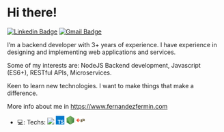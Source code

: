 # Hi there!

[![Linkedin Badge](https://img.shields.io/badge/-LinkedIn-blue?style=flat-square&logo=Linkedin&logoColor=white&link=https://www.linkedin.com/in/fernandezfermin/)](https://www.linkedin.com/in/fernandezfermin/)
[![Gmail Badge](https://img.shields.io/badge/-Gmail-c14438?style=flat-square&logo=Gmail&logoColor=white&link=mailto:ferminfernandez97@gmail.com)](mailto:ferminfernandez97@gmail.com)


I’m a backend developer with 3+ years of experience. I have experience in designing and implementing web applications and services. 

Some of my interests are: NodeJS Backend development, Javascript (ES6+), RESTful APIs, Microservices. 

Keen to learn new technologies. I want to make things that make a difference.

More info about me in https://www.fernandezfermin.com

- 💻: Techs: <code><img height="20" src="https://raw.githubusercontent.com/jmnote/z-icons/master/svg/javascript.svg"></code>
<code><img height="20" src="https://raw.githubusercontent.com/github/explore/80688e429a7d4ef2fca1e82350fe8e3517d3494d/topics/typescript/typescript.png"></code>
<code><img height="20" src="https://raw.githubusercontent.com/github/explore/80688e429a7d4ef2fca1e82350fe8e3517d3494d/topics/nodejs/nodejs.png"></code>
<code><img height="20" src="https://raw.githubusercontent.com/github/explore/80688e429a7d4ef2fca1e82350fe8e3517d3494d/topics/git/git.png"></code>
